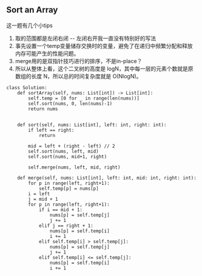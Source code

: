 ## Sort an Array

这一题有几个小tips
1. 取的范围都是左闭右闭 -- 左闭右开我一直没有特别好的写法
2. 事先设置一个temp变量储存交换时的变量，避免了在递归中频繁分配和释放内存可能产生的性能问题。
3. merge用的是双指针技巧进行的排序，不是in-place？
4. 所以从整体上看，这个二叉树的高度是 logN，其中每一层的元素个数就是原数组的长度 N，所以总的时间复杂度就是 O(NlogN)。

```
class Solution:
    def sortArray(self, nums: List[int]) -> List[int]:
        self.temp = [0 for _ in range(len(nums))]
        self.sort(nums, 0, len(nums)-1)
        return nums

    
    def sort(self, nums: List[int], left: int, right: int):
        if left == right:
            return 

        mid = left + (right - left) // 2
        self.sort(nums, left, mid)
        self.sort(nums, mid+1, right)

        self.merge(nums, left, mid, right)

    def merge(self, nums: List[int], left: int, mid: int, right: int):
        for p in range(left, right+1):
            self.temp[p] = nums[p]
        i = left
        j = mid + 1
        for p in range(left, right+1):
            if i == mid + 1:
                nums[p] = self.temp[j]
                j += 1
            elif j == right + 1:
                nums[p] = self.temp[i]
                i += 1  
            elif self.temp[i] > self.temp[j]:
                nums[p] = self.temp[j]
                j += 1
            elif self.temp[i] <= self.temp[j]:
                nums[p] = self.temp[i]
                i += 1  


```